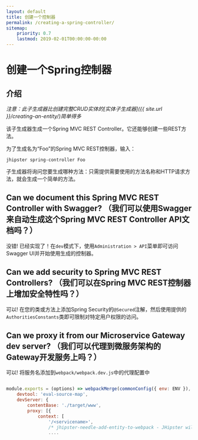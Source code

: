 ```yaml
---
layout: default
title: 创建一个控制器
permalink: /creating-a-spring-controller/
sitemap:
    priority: 0.7
    lastmod: 2019-02-01T00:00:00-00:00
---
```


# <i class="fa fa-bolt"></i> 创建一个Spring控制器

## 介绍

_注意：此子生成器比创建完整CRUD实体的[实体子生成器]({{ site.url }}/creating-an-entity/)简单得多_

该子生成器生成一个Spring MVC REST Controller。它还能够创建一些REST方法。

为了生成名为“Foo”的Spring MVC REST控制器，输入：

`jhipster spring-controller Foo`

子生成器将询问您要生成哪种方法：只需提供需要使用的方法名称和HTTP请求方法，就会生成一个简单的方法。

## Can we document this Spring MVC REST Controller with Swagger? （我们可以使用Swagger来自动生成这个Spring MVC REST Controller API文档吗？）

没错! 已经实现了！在`dev`模式下，使用`Administration > API`菜单即可访问Swagger UI并开始使用生成的控制器。

## Can we add security to Spring MVC REST Controllers? （我们可以在Spring MVC REST控制器上增加安全特性吗？）

可以! 在您的类或方法上添加Spring Security的`@Secured`注解，然后使用提供的`AuthoritiesConstants`类即可限制对特定用户权限的访问。

## Can we proxy it from our Microservice Gateway dev server? （我们可以代理到微服务架构的Gateway开发服务上吗？）

可以! 将服务名添加到`webpack/webpack.dev.js`中的代理配置中
```javascript

module.exports = (options) => webpackMerge(commonConfig({ env: ENV }), {
    devtool: 'eval-source-map',
    devServer: {
        contentBase: './target/www',
        proxy: [{
            context: [
                '/<servicename>',
                /* jhipster-needle-add-entity-to-webpack - JHipster will add entity api paths here */
                ....
```
